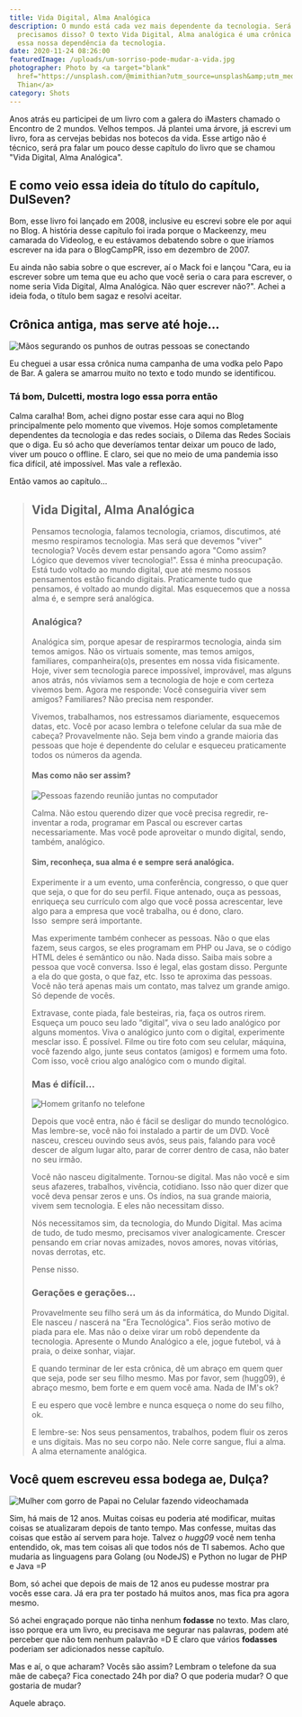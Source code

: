 ```yaml
---
title: Vida Digital, Alma Analógica
description: O mundo está cada vez mais dependente da tecnologia. Será que
  precisamos disso? O texto Vida Digital, Alma analógica é uma crônica sobre
  essa nossa dependência da tecnologia.
date: 2020-11-24 08:26:00
featuredImage: /uploads/um-sorriso-pode-mudar-a-vida.jpg
photographer: Photo by <a target="blank"
  href="https://unsplash.com/@mimithian?utm_source=unsplash&amp;utm_medium=referral&amp;utm_content=creditCopyText">Mimi
  Thian</a>
category: Shots
---
```


Anos atrás eu participei de um livro com a galera do iMasters chamado o Encontro de 2 mundos. Velhos tempos. Já plantei uma árvore, já escrevi um livro, fora as cervejas bebidas nos botecos da vida. Esse artigo não é técnico, será pra falar um pouco desse capítulo do livro que se chamou "Vida Digital, Alma Analógica".

## E como veio essa ideia do título do capítulo, DulSeven?

Bom, esse livro foi lançado em 2008, inclusive eu escrevi sobre ele por aqui no Blog. A história desse capítulo foi irada porque o Mackeenzy, meu camarada do Videolog, e eu estávamos debatendo sobre o que iríamos escrever na ida para o BlogCampPR, isso em dezembro de 2007.

Eu ainda não sabia sobre o que escrever, aí o Mack foi e lançou "Cara, eu ia escrever sobre um tema que eu acho que você seria o cara para escrever, o nome seria Vida Digital, Alma Analógica. Não quer escrever não?". Achei a ideia foda, o título bem sagaz e resolvi aceitar.

## Crônica antiga, mas serve até hoje...

![Mãos segurando os punhos de outras pessoas se conectando](/uploads/maos-conectadas.jpg)

Eu cheguei a usar essa crônica numa campanha de uma vodka pelo Papo de Bar. A galera se amarrou muito no texto e todo mundo se identificou.

### Tá bom, Dulcetti, mostra logo essa porra então

Calma caralha! Bom, achei digno postar esse cara aqui no Blog principalmente pelo momento que vivemos. Hoje somos completamente dependentes da tecnologia e das redes sociais, o Dilema das Redes Sociais que o diga. Eu só acho que deveríamos tentar deixar um pouco de lado, viver um pouco o offline. E claro, sei que no meio de uma pandemia isso fica difícil, até impossível. Mas vale a reflexão.

Então vamos ao capítulo...

<blockquote>

## Vida Digital, Alma Analógica

Pensamos tecnologia, falamos tecnologia, criamos, discutimos, até mesmo respiramos tecnologia. Mas será que devemos "viver" tecnologia? Vocês devem estar pensando agora "Como assim? Lógico que devemos viver tecnologia!". Essa é minha preocupação. Está tudo voltado ao mundo digital, que até mesmo nossos pensamentos estão ficando digitais. Praticamente tudo que pensamos, é voltado ao mundo digital. Mas esquecemos que a nossa alma é, e sempre será analógica.

### Analógica?

Analógica sim, porque apesar de respirarmos tecnologia, ainda sim temos amigos. Não os virtuais somente, mas temos amigos, familiares, companheira(o)s, presentes em nossa vida fisicamente. Hoje, viver sem tecnologia parece impossível, improvável, mas alguns anos atrás, nós vivíamos sem a tecnologia de hoje e com certeza vivemos bem. Agora me responde: Você conseguiria viver sem amigos? Familiares? Não precisa nem responder.

Vivemos, trabalhamos, nos estressamos diariamente, esquecemos datas, etc. Você por acaso lembra o telefone celular da sua mãe de cabeça? Provavelmente não. Seja bem vindo a grande maioria das pessoas que hoje é dependente do celular e esqueceu praticamente todos os números da agenda.

#### Mas como não ser assim?

![Pessoas fazendo reunião juntas no computador](/uploads/reuniao-pessoas-computador.jpg)

Calma. Não estou querendo dizer que você precisa regredir, re-inventar a roda, programar em Pascal ou escrever cartas necessariamente. Mas você pode aproveitar o mundo digital, sendo, também, analógico.

#### Sim, reconheça, sua alma é e sempre será analógica.

Experimente ir a um evento, uma conferência, congresso, o que quer que seja, o que for do seu perfil. Fique antenado, ouça as pessoas, enriqueça seu currículo com algo que você possa acrescentar, leve algo para a empresa que você trabalha, ou é dono, claro. Isso  sempre será importante.

Mas experimente também conhecer as pessoas. Não o que elas fazem, seus cargos, se eles programam em PHP ou Java, se o código HTML deles é semântico ou não. Nada disso. Saiba mais sobre a pessoa que você conversa. Isso é legal, elas gostam disso. Pergunte a ela do que gosta, o que faz, etc. Isso te aproxima das pessoas. Você não terá apenas mais um contato, mas talvez um grande amigo. Só depende de vocês.

Extravase, conte piada, fale besteiras, ria, faça os outros rirem. Esqueça um pouco seu lado “digital”, viva o seu lado analógico por alguns momentos. Viva o analógico junto com o digital, experimente mesclar isso. É possível. Filme ou tire foto com seu celular, máquina, você fazendo algo, junte seus contatos (amigos) e formem uma foto. Com isso, você criou algo analógico com o mundo digital.

### Mas é difícil...

![Homem gritanfo no telefone](/uploads/homem-gritando-telefone.jpg)

Depois que você entra, não é fácil se desligar do mundo tecnológico. Mas lembre-se, você não foi instalado a partir de um DVD. Você nasceu, cresceu ouvindo seus avós, seus pais, falando para você descer de algum lugar alto, parar de correr dentro de casa, não bater no seu irmão.

Você não nasceu digitalmente. Tornou-se digital. Mas não você e sim seus afazeres, trabalhos, vivência, cotidiano. Isso não quer dizer que você deva pensar zeros e uns. Os índios, na sua grande maioria, vivem sem tecnologia. E eles não necessitam disso.

Nós necessitamos sim, da tecnologia, do Mundo Digital. Mas acima de tudo, de tudo mesmo, precisamos viver analogicamente. Crescer pensando em criar novas amizades, novos amores, novas vitórias, novas derrotas, etc.

Pense nisso.

### Gerações e gerações...

Provavelmente seu filho será um ás da informática, do Mundo Digital. Ele nasceu / nascerá na "Era Tecnológica". Fios serão motivo de piada para ele. Mas não o deixe virar um robô dependente da tecnologia. Apresente o Mundo Analógico a ele, jogue futebol, vá à praia, o deixe sonhar, viajar.

E quando terminar de ler esta crônica, dê um abraço em quem quer que seja, pode ser seu filho mesmo. Mas por favor, sem (hugg09), é abraço mesmo, bem forte e em quem você ama. Nada de IM's ok?

E eu espero que você lembre e nunca esqueça o nome do seu filho, ok.

E lembre-se: Nos seus pensamentos, trabalhos, podem fluir os zeros e uns digitais. Mas no seu corpo não. Nele corre sangue, flui a alma. A alma eternamente analógica.

</blockquote>

## Você quem escreveu essa bodega ae, Dulça?

![Mulher com gorro de Papai no Celular fazendo videochamada](/uploads/mulher-noel-segurando-celular.jpg)

Sim, há mais de 12 anos. Muitas coisas eu poderia até modificar, muitas coisas se atualizaram depois de tanto tempo. Mas confesse, muitas das coisas que estão aí servem para hoje. Talvez o _hugg09_ você nem tenha entendido, ok, mas tem coisas ali que todos nós de TI sabemos. Acho que mudaria as linguagens para Golang (ou NodeJS) e Python no lugar de PHP e Java =P

Bom, só achei que depois de mais de 12 anos eu pudesse mostrar pra vocês esse cara. Já era pra ter postado há muitos anos, mas fica pra agora mesmo.

Só achei engraçado porque não tinha nenhum **fodasse** no texto. Mas claro, isso porque era um livro, eu precisava me segurar nas palavras, podem até perceber que não tem nenhum palavrão =D E claro que vários **fodasses** poderiam ser adicionados nesse capítulo.

Mas e aí, o que acharam? Vocês são assim? Lembram o telefone da sua mãe de cabeça? Fica conectado 24h por dia? O que poderia mudar? O que gostaria de mudar?

Aquele abraço.
